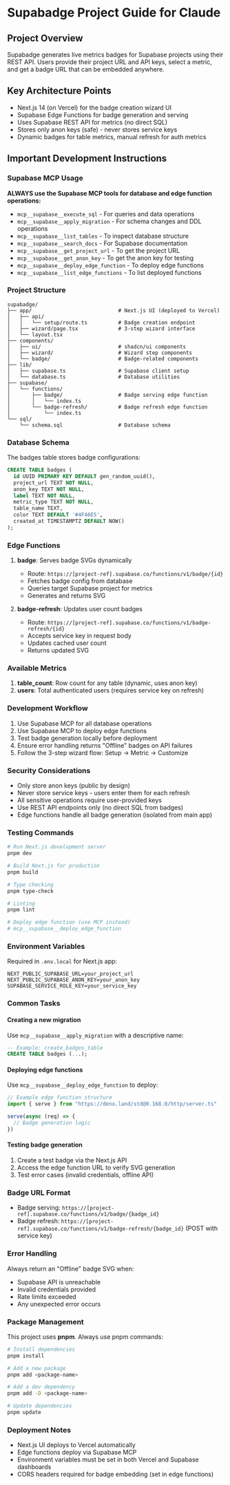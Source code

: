 # Supabadge Project Guide for Claude

## Project Overview
Supabadge generates live metrics badges for Supabase projects using their REST API. Users provide their project URL and API keys, select a metric, and get a badge URL that can be embedded anywhere.

## Key Architecture Points
- Next.js 14 (on Vercel) for the badge creation wizard UI
- Supabase Edge Functions for badge generation and serving
- Uses Supabase REST API for metrics (no direct SQL)
- Stores only anon keys (safe) - never stores service keys
- Dynamic badges for table metrics, manual refresh for auth metrics

## Important Development Instructions

### Supabase MCP Usage
**ALWAYS use the Supabase MCP tools for database and edge function operations:**
- `mcp__supabase__execute_sql` - For queries and data operations
- `mcp__supabase__apply_migration` - For schema changes and DDL operations
- `mcp__supabase__list_tables` - To inspect database structure
- `mcp__supabase__search_docs` - For Supabase documentation
- `mcp__supabase__get_project_url` - To get the project URL
- `mcp__supabase__get_anon_key` - To get the anon key for testing
- `mcp__supabase__deploy_edge_function` - To deploy edge functions
- `mcp__supabase__list_edge_functions` - To list deployed functions

### Project Structure
```
supabadge/
├── app/                            # Next.js UI (deployed to Vercel)
│   ├── api/
│   │   └── setup/route.ts          # Badge creation endpoint
│   ├── wizard/page.tsx             # 3-step wizard interface
│   └── layout.tsx
├── components/
│   ├── ui/                         # shadcn/ui components
│   ├── wizard/                     # Wizard step components
│   └── badge/                      # Badge-related components
├── lib/
│   ├── supabase.ts                 # Supabase client setup
│   └── database.ts                 # Database utilities
├── supabase/
│   └── functions/
│       ├── badge/                  # Badge serving edge function
│       │   └── index.ts
│       └── badge-refresh/          # Badge refresh edge function
│           └── index.ts
└── sql/
    └── schema.sql                  # Database schema
```

### Database Schema
The badges table stores badge configurations:
```sql
CREATE TABLE badges (
  id UUID PRIMARY KEY DEFAULT gen_random_uuid(),
  project_url TEXT NOT NULL,
  anon_key TEXT NOT NULL,
  label TEXT NOT NULL,
  metric_type TEXT NOT NULL,
  table_name TEXT,
  color TEXT DEFAULT '#4F46E5',
  created_at TIMESTAMPTZ DEFAULT NOW()
);
```

### Edge Functions
1. **badge**: Serves badge SVGs dynamically
   - Route: `https://[project-ref].supabase.co/functions/v1/badge/{id}`
   - Fetches badge config from database
   - Queries target Supabase project for metrics
   - Generates and returns SVG

2. **badge-refresh**: Updates user count badges
   - Route: `https://[project-ref].supabase.co/functions/v1/badge-refresh/{id}`
   - Accepts service key in request body
   - Updates cached user count
   - Returns updated SVG

### Available Metrics
1. **table_count**: Row count for any table (dynamic, uses anon key)
2. **users**: Total authenticated users (requires service key on refresh)

### Development Workflow
1. Use Supabase MCP for all database operations
2. Use Supabase MCP to deploy edge functions
3. Test badge generation locally before deployment
4. Ensure error handling returns "Offline" badges on API failures
5. Follow the 3-step wizard flow: Setup → Metric → Customize

### Security Considerations
- Only store anon keys (public by design)
- Never store service keys - users enter them for each refresh
- All sensitive operations require user-provided keys
- Use REST API endpoints only (no direct SQL from badges)
- Edge functions handle all badge generation (isolated from main app)

### Testing Commands
```bash
# Run Next.js development server
pnpm dev

# Build Next.js for production
pnpm build

# Type checking
pnpm type-check

# Linting
pnpm lint

# Deploy edge function (use MCP instead)
# mcp__supabase__deploy_edge_function
```

### Environment Variables
Required in `.env.local` for Next.js app:
```
NEXT_PUBLIC_SUPABASE_URL=your_project_url
NEXT_PUBLIC_SUPABASE_ANON_KEY=your_anon_key
SUPABASE_SERVICE_ROLE_KEY=your_service_key
```

### Common Tasks

#### Creating a new migration
Use `mcp__supabase__apply_migration` with a descriptive name:
```sql
-- Example: create_badges_table
CREATE TABLE badges (...);
```

#### Deploying edge functions
Use `mcp__supabase__deploy_edge_function` to deploy:
```typescript
// Example edge function structure
import { serve } from "https://deno.land/std@0.168.0/http/server.ts"

serve(async (req) => {
  // Badge generation logic
})
```

#### Testing badge generation
1. Create a test badge via the Next.js API
2. Access the edge function URL to verify SVG generation
3. Test error cases (invalid credentials, offline API)

### Badge URL Format
- Badge serving: `https://[project-ref].supabase.co/functions/v1/badge/{badge_id}`
- Badge refresh: `https://[project-ref].supabase.co/functions/v1/badge-refresh/{badge_id}` (POST with service key)

### Error Handling
Always return an "Offline" badge SVG when:
- Supabase API is unreachable
- Invalid credentials provided
- Rate limits exceeded
- Any unexpected error occurs

### Package Management
This project uses **pnpm**. Always use pnpm commands:
```bash
# Install dependencies
pnpm install

# Add a new package
pnpm add <package-name>

# Add a dev dependency
pnpm add -D <package-name>

# Update dependencies
pnpm update
```

### Deployment Notes
- Next.js UI deploys to Vercel automatically
- Edge functions deploy via Supabase MCP
- Environment variables must be set in both Vercel and Supabase dashboards
- CORS headers required for badge embedding (set in edge functions)